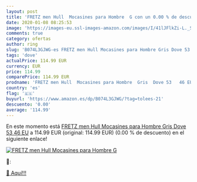 ```yaml
---
layout: post
title: 'FRETZ men Hull  Mocasines para Hombre  G con un 0.00 % de descuento'
date: 2020-01-08 08:25:53
image: 'https://images-eu.ssl-images-amazon.com/images/I/41lJFlkZi-L._SL200_.jpg'
comments: true
category: ofertas
author: ring
slug: 'B074L3GJWG-es FRETZ men Hull Mocasines para Hombre Gris Dove 53 46 EU'
tags: 'dove'
actualPrice: 114.99 EUR
currency: EUR
price: 114.99
comparePrice: 114.99 EUR
prodname: 'FRETZ men Hull  Mocasines para Hombre  Gris  Dove 53   46 EU'
country: 'es'
flag: '🇪🇸'
buyurl: 'https://www.amazon.es/dp/B074L3GJWG/?tag=tolees-21'
descuento: '0.00'
average: '114.99'
---
```


En este momento está [FRETZ men Hull  Mocasines para Hombre  Gris  Dove 53   46 EU](https://www.amazon.es/dp/B074L3GJWG/?tag=tolees-21) a 114.99 EUR (original: 114.99 EUR) (0.00 %  de descuento) en el siguiente enlace!

[![FRETZ men Hull  Mocasines para Hombre  G](https://images-eu.ssl-images-amazon.com/images/I/41lJFlkZi-L._SL200_.jpg)](https://www.amazon.es/dp/B074L3GJWG/?tag=tolees-21)

🔎:


[🛒 Aquí!!!](https://www.amazon.es/dp/B074L3GJWG/?tag=tolees-21)
